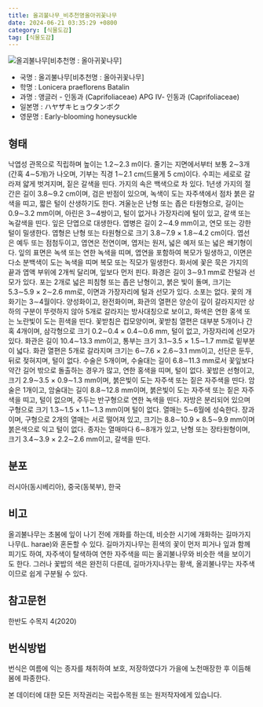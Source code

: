 ```yaml
---
title: 올괴불나무_비추천명올아귀꽃나무
date: 2024-06-21 03:35:29 +0800
category: [식물도감]
tag: [식물도감]
---
```




![올괴불나무[비추천명 : 올아귀꽃나무]](/fileUpload/plants/basic/Caprifoliaceae/Lonicera/16328/16328_1_th2.jpg)
- 국명 : 올괴불나무[비추천명 : 올아귀꽃나무]
- 학명 : Lonicera praeflorens Batalin
- 과명 : 앵글러 - 인동과 (Caprifoliaceae) APG Ⅳ- 인동과 (Caprifoliaceae)
- 일본명 : ハヤザキヒョウタンボク
- 영문명 : Early-blooming honeysuckle


## 형태
낙엽성 관목으로 직립하며 높이는 1.2∼2.3 m이다. 줄기는 지면에서부터 보통 2∼3개(간혹 4∼5개)가 나오며, 기부는 직경 1∼2.1 cm(드물게 5 cm)이다. 수피는 세로로 갈라져 얇게 벗겨지며, 짙은 갈색을 띤다. 가지의 속은 백색으로 차 있다. 1년생 가지의 절간은 길이 3.8∼9.2 cm이며, 검은 반점이 있으며, 녹색이 도는 자주색에서 점차 붉은 갈색을 띠고, 짧은 털이 산생하기도 한다. 겨울눈은 난형 또는 좁은 타원형으로, 길이는 0.9∼3.2 mm이며, 아린은 3∼4쌍이고, 털이 없거나 가장자리에 털이 있고, 갈색 또는 녹갈색을 띤다. 잎은 단엽으로 대생한다. 엽병은 길이 2∼4.9 mm이고, 연모 또는 강한 털이 밀생한다. 엽형은 난형 또는 타원형으로 크기 3.8∼7.9 × 1.8∼4.2 cm이다. 엽선은 예두 또는 점첨두이고, 엽연은 전연이며, 엽저는 원저, 넓은 예저 또는 넓은 쐐기형이다. 잎의 표면은 녹색 또는 연한 녹색을 띠며, 엽연을 포함하여 복모가 밀생하고, 이면은 다소 분백색이 도는 녹색을 띠며 복모 또는 직모가 밀생한다. 화서에 꽃은 묵은 가지의 끝과 엽액 부위에 2개씩 달리며, 잎보다 먼저 핀다. 화경은 길이 3∼9.1 mm로 잔털과 선모가 있다. 포는 2개로 넓은 피침형 또는 좁은 난형이고, 붉은 빛이 돌며, 크기는 5.3∼5.9 × 2∼2.6 mm로, 이면과 가장자리에 털과 선모가 있다. 소포는 없다. 꽃의 개화기는 3∼4월이다. 양성화이고, 완전화이며, 화관의 열편은 양순이 깊이 갈라지지만 상하의 구분이 뚜렷하지 않아 5개로 갈라지는 방사대칭으로 보이고, 화색은 연한 홍색 또는 노란빛이 도는 흰색을 띤다. 꽃받침은 컵모양이며, 꽃받침 열편은 대부분 5개이나 간혹 4개이며, 삼각형으로 크기 0.2∼0.4 × 0.4∼0.6 mm, 털이 없고, 가장자리에 선모가 있다. 화관은 길이 10.4∼13.3 mm이고, 통부는 크기 3.1∼3.5 × 1.5∼1.7 mm로 밑부분이 넓다. 화관 열편은 5개로 갈라지며 크기는 6∼7.6 × 2.6∼3.1 mm이고, 선단은 둔두, 뒤로 젖혀지며, 털이 없다. 수술은 5개이며, 수술대는 길이 6.8∼11.3 mm로서 꽃잎보다 약간 길어 밖으로 돌출하는 경우가 많고, 연한 홍색을 띠며, 털이 없다. 꽃밥은 선형이고, 크기 2.9∼3.5 × 0.9∼1.3 mm이며, 붉은빛이 도는 자주색 또는 짙은 자주색을 띤다. 암술은 1개이고, 암술대는 길이 8.8∼12.8 mm이며, 붉은빛이 도는 자주색 또는 짙은 자주색을 띠고, 털이 없으며, 주두는 반구형으로 연한 녹색을 띤다. 자방은 분리되어 있으며 구형으로 크기 1.3∼1.5 × 1.1∼1.3 mm이며 털이 없다. 열매는 5∼6월에 성숙한다. 장과이며, 구형으로 2개의 열매는 서로 떨어져 있고, 크기는 8.8∼10.9 × 8.5∼9.9 mm이며 붉은색으로 익고 털이 없다. 종자는 열매마다 6∼8개가 있고, 난형 또는 장타원형이며, 크기 3.4∼3.9 × 2.2∼2.6 mm이고, 갈색을 띤다.
## 분포
러시아(동시베리아), 중국(동북부), 한국
## 비고
올괴불나무는 초봄에 잎이 나기 전에 개화를 하는데, 비슷한 시기에 개화하는 길마가지나무(L. harae)와 혼돈할 수 있다. 길마가지나무는 흰색의 꽃이 먼저 피거나 잎과 함께 피기도 하여, 자주색이 탈색하여 연한 자주색을 띠는 올괴불나무와 비슷한 색을 보이기도 한다. 그러나 꽃밥의 색은 완전히 다른데, 길마가지나무는 황색, 올괴불나무는 자주색이므로 쉽게 구분될 수 있다.
## 참고문헌
한반도 수목지 4(2020)
## 번식방법
번식은 여름에 익는 종자를 채취하여 보호, 저장하였다가 가을에 노천매장한 후 이듬해 봄에 파종한다.






본 데이터에 대한 모든 저작권리는 국립수목원 또는 원저작자에게 있습니다.
